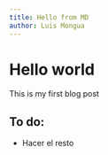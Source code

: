 ```yaml
---
title: Hello from MD
author: Luis Mongua
---
```

# Hello world

This is my first blog post

## To do:

* Hacer el resto